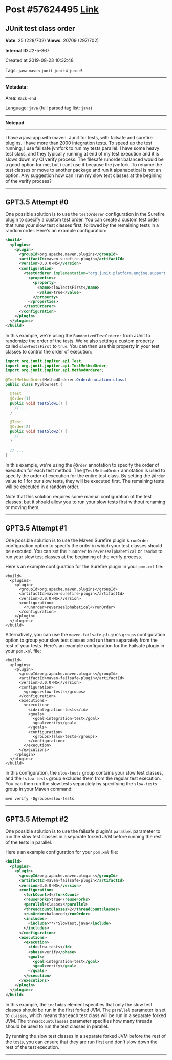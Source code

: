 
# Post \#57624495 [Link](https://stackoverflow.com/questions/57624495/)

## JUnit test class order

**Vote**: 25 (228/702) **Views**: 20709 (297/702) 

**Internal ID** \#2-5-367

Created at 2019-08-23 10:32:48

Tags: `java` `maven` `junit` `junit4` `junit5`

----------

#### Metadata:

Area: `Back-end`

Language: `java` (full parsed tag list: `java`)

----------

**Notepad**


----------

I have a java app with maven.
Junit for tests, with failsafe and surefire plugins.
I have more than 2000 integration tests.
To speed up the test running, I use failsafe jvmfork to run my tests parallel.
I have some heavy test class, and they typically running at end of my test execution and it is slows down my CI verify process.
The filesafe runorder:balanced would be a good option for me, but i cant use it because the jvmfork.
To rename the test classes or move to another package and run it alpahabetical is not an option.
Any suggestion how can I run my slow test classes at the begining of the verify process?


----------
        
## GPT3.5 Attempt \#0

One possible solution is to use the `testOrderer` configuration in the Surefire plugin to specify a custom test order. You can create a custom test order that runs your slow test classes first, followed by the remaining tests in a random order. Here's an example configuration:

```xml
<build>
  <plugins>
    <plugin>
      <groupId>org.apache.maven.plugins</groupId>
      <artifactId>maven-surefire-plugin</artifactId>
      <version>3.0.0-M5</version>
      <configuration>
        <testOrderer implementation="org.junit.platform.engine.support.hierarchical.RandomizedTestOrderer">
          <properties>
            <property>
              <name>slowTestsFirst</name>
              <value>true</value>
            </property>
          </properties>
        </testOrderer>
      </configuration>
    </plugin>
  </plugins>
</build>
```

In this example, we're using the `RandomizedTestOrderer` from JUnit to randomize the order of the tests. We're also setting a custom property called `slowTestsFirst` to `true`. You can then use this property in your test classes to control the order of execution:

```java
import org.junit.jupiter.api.Test;
import org.junit.jupiter.api.TestMethodOrder;
import org.junit.jupiter.api.MethodOrderer;

@TestMethodOrder(MethodOrderer.OrderAnnotation.class)
public class MySlowTest {

  @Test
  @Order(1)
  public void testSlow1() {
    // ...
  }

  @Test
  @Order(2)
  public void testSlow2() {
    // ...
  }

  // ...
}
```

In this example, we're using the `@Order` annotation to specify the order of execution for each test method. The `@TestMethodOrder` annotation is used to specify the order of execution for the entire test class. By setting the `@Order` value to 1 for our slow tests, they will be executed first. The remaining tests will be executed in a random order.

Note that this solution requires some manual configuration of the test classes, but it should allow you to run your slow tests first without renaming or moving them.

--------

## GPT3.5 Attempt \#1

One possible solution is to use the Maven Surefire plugin's `runOrder` configuration option to specify the order in which your test classes should be executed. You can set the `runOrder` to `reversealphabetical` or `random` to run your slow test classes at the beginning of the verify process.

Here's an example configuration for the Surefire plugin in your `pom.xml` file:

```
<build>
  <plugins>
    <plugin>
      <groupId>org.apache.maven.plugins</groupId>
      <artifactId>maven-surefire-plugin</artifactId>
      <version>3.0.0-M5</version>
      <configuration>
        <runOrder>reversealphabetical</runOrder>
      </configuration>
    </plugin>
  </plugins>
</build>
```

Alternatively, you can use the `maven-failsafe-plugin`'s `groups` configuration option to group your slow test classes and run them separately from the rest of your tests. Here's an example configuration for the Failsafe plugin in your `pom.xml` file:

```
<build>
  <plugins>
    <plugin>
      <groupId>org.apache.maven.plugins</groupId>
      <artifactId>maven-failsafe-plugin</artifactId>
      <version>3.0.0-M5</version>
      <configuration>
        <groups>slow-tests</groups>
      </configuration>
      <executions>
        <execution>
          <id>integration-tests</id>
          <goals>
            <goal>integration-test</goal>
            <goal>verify</goal>
          </goals>
          <configuration>
            <groups>!slow-tests</groups>
          </configuration>
        </execution>
      </executions>
    </plugin>
  </plugins>
</build>
```

In this configuration, the `slow-tests` group contains your slow test classes, and the `!slow-tests` group excludes them from the regular test execution. You can then run the slow tests separately by specifying the `slow-tests` group in your Maven command:

```
mvn verify -Dgroups=slow-tests
```

--------

## GPT3.5 Attempt \#2

One possible solution is to use the failsafe plugin's `parallel` parameter to run the slow test classes in a separate forked JVM before running the rest of the tests in parallel. 

Here's an example configuration for your `pom.xml` file:

```xml
<build>
  <plugins>
    <plugin>
      <groupId>org.apache.maven.plugins</groupId>
      <artifactId>maven-failsafe-plugin</artifactId>
      <version>3.0.0-M5</version>
      <configuration>
        <forkCount>4</forkCount>
        <reuseForks>true</reuseForks>
        <parallel>classes</parallel>
        <threadCountClasses>2</threadCountClasses>
        <runOrder>balanced</runOrder>
        <includes>
          <include>**/*SlowTest.java</include>
        </includes>
      </configuration>
      <executions>
        <execution>
          <id>slow-tests</id>
          <phase>verify</phase>
          <goals>
            <goal>integration-test</goal>
            <goal>verify</goal>
          </goals>
        </execution>
      </executions>
    </plugin>
  </plugins>
</build>
```

In this example, the `includes` element specifies that only the slow test classes should be run in the first forked JVM. The `parallel` parameter is set to `classes`, which means that each test class will be run in a separate forked JVM. The `threadCountClasses` parameter specifies how many threads should be used to run the test classes in parallel. 

By running the slow test classes in a separate forked JVM before the rest of the tests, you can ensure that they are run first and don't slow down the rest of the test execution.

--------
